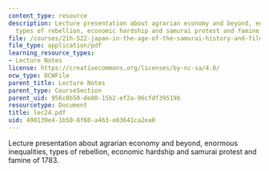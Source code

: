```yaml
---
content_type: resource
description: Lecture presentation about agrarian economy and beyond, enormous inequalities,
  types of rebellion, economic hardship and samurai protest and famine of 1783.
file: /courses/21h-522-japan-in-the-age-of-the-samurai-history-and-film-fall-2006/498139e41b508f60a463e83641ca2ea0_lec24.pdf
file_type: application/pdf
learning_resource_types:
- Lecture Notes
license: https://creativecommons.org/licenses/by-nc-sa/4.0/
ocw_type: OCWFile
parent_title: Lecture Notes
parent_type: CourseSection
parent_uid: 956c0b50-de80-15b2-ef2a-96cfdf39519b
resourcetype: Document
title: lec24.pdf
uid: 498139e4-1b50-8f60-a463-e83641ca2ea0
---
```

Lecture presentation about agrarian economy and beyond, enormous inequalities, types of rebellion, economic hardship and samurai protest and famine of 1783.